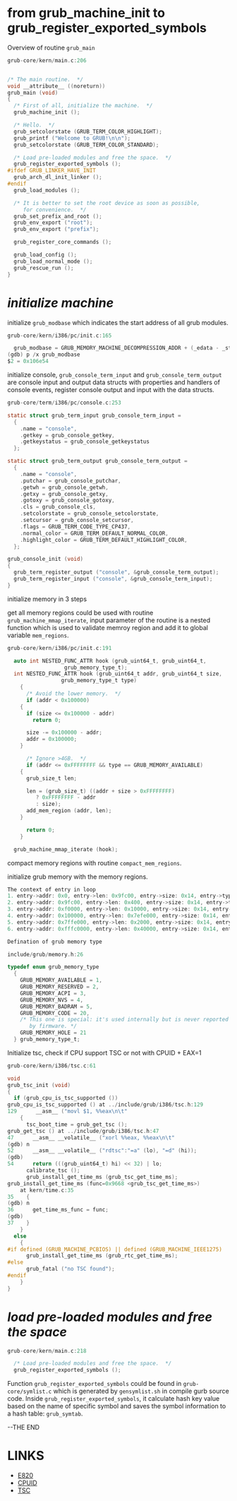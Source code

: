 # from grub\_machine\_init to grub\_register\_exported\_symbols

Overview of routine `grub_main`

```c
grub-core/kern/main.c:206


/* The main routine.  */
void __attribute__ ((noreturn))
grub_main (void)
{
  /* First of all, initialize the machine.  */
  grub_machine_init ();

  /* Hello.  */
  grub_setcolorstate (GRUB_TERM_COLOR_HIGHLIGHT);
  grub_printf ("Welcome to GRUB!\n\n");
  grub_setcolorstate (GRUB_TERM_COLOR_STANDARD);

  /* Load pre-loaded modules and free the space.  */
  grub_register_exported_symbols ();
#ifdef GRUB_LINKER_HAVE_INIT
  grub_arch_dl_init_linker ();
#endif
  grub_load_modules ();

  /* It is better to set the root device as soon as possible,
     for convenience.  */
  grub_set_prefix_and_root ();
  grub_env_export ("root");
  grub_env_export ("prefix");

  grub_register_core_commands ();

  grub_load_config ();
  grub_load_normal_mode ();
  grub_rescue_run ();
}
```

# _initialize machine_

initialize `grub_modbase` which indicates the start address of all grub modules.

```c
grub-core/kern/i386/pc/init.c:165

  grub_modbase = GRUB_MEMORY_MACHINE_DECOMPRESSION_ADDR + (_edata - _start);
(gdb) p /x grub_modbase
$2 = 0x106e54
```

initialize console, `grub_console_term_input` and `grub_console_term_output` are console input and output data structs with properties and handlers of console events, register console output and input with the data structs.

```c
grub-core/term/i386/pc/console.c:253

static struct grub_term_input grub_console_term_input =
  {
    .name = "console",
    .getkey = grub_console_getkey,
    .getkeystatus = grub_console_getkeystatus
  };

static struct grub_term_output grub_console_term_output =
  {
    .name = "console",
    .putchar = grub_console_putchar,
    .getwh = grub_console_getwh,
    .getxy = grub_console_getxy,
    .gotoxy = grub_console_gotoxy,
    .cls = grub_console_cls,
    .setcolorstate = grub_console_setcolorstate,
    .setcursor = grub_console_setcursor,
    .flags = GRUB_TERM_CODE_TYPE_CP437,
    .normal_color = GRUB_TERM_DEFAULT_NORMAL_COLOR,
    .highlight_color = GRUB_TERM_DEFAULT_HIGHLIGHT_COLOR,
  };

grub_console_init (void)
{
  grub_term_register_output ("console", &grub_console_term_output);
  grub_term_register_input ("console", &grub_console_term_input);
}
```

initialize memory in 3 steps

get all memory regions could be used with routine `grub_machine_mmap_iterate`, input parameter of the routine is a nested function which is used to validate memroy region and add it to global variable `mem_regions`.

```c
grub-core/kern/i386/pc/init.c:191

  auto int NESTED_FUNC_ATTR hook (grub_uint64_t, grub_uint64_t,
                  grub_memory_type_t);
  int NESTED_FUNC_ATTR hook (grub_uint64_t addr, grub_uint64_t size,
                 grub_memory_type_t type)
    {
      /* Avoid the lower memory.  */
      if (addr < 0x100000)
    {
      if (size <= 0x100000 - addr)
        return 0;

      size -= 0x100000 - addr;
      addr = 0x100000;
    }

      /* Ignore >4GB.  */
      if (addr <= 0xFFFFFFFF && type == GRUB_MEMORY_AVAILABLE)
    {
      grub_size_t len;

      len = (grub_size_t) ((addr + size > 0xFFFFFFFF)
         ? 0xFFFFFFFF - addr
         : size);
      add_mem_region (addr, len);
    }

      return 0;
    }

  grub_machine_mmap_iterate (hook);
```

compact memory regions with routine `compact_mem_regions`.

initialize grub memory with the memory regions.

```c
The context of entry in loop
1. entry->addr: 0x0, entry->len: 0x9fc00, entry->size: 0x14, entry->type: 0x1
2. entry->addr: 0x9fc00, entry->len: 0x400, entry->size: 0x14, entry->type: 0x2
3. entry->addr: 0xf0000, entry->len: 0x10000, entry->size: 0x14, entry->type: 0x2
4. entry->addr: 0x100000, entry->len: 0x7efe000, entry->size: 0x14, entry->type: 0x1
5. entry->addr: 0x7ffe000, entry->len: 0x2000, entry->size: 0x14, entry->type: 0x2
6. entry->addr: 0xfffc0000, entry->len: 0x40000, entry->size: 0x14, entry->type: 0x2

Defination of grub memory type

include/grub/memory.h:26

typedef enum grub_memory_type
  {
    GRUB_MEMORY_AVAILABLE = 1,
    GRUB_MEMORY_RESERVED = 2,
    GRUB_MEMORY_ACPI = 3,
    GRUB_MEMORY_NVS = 4,
    GRUB_MEMORY_BADRAM = 5,
    GRUB_MEMORY_CODE = 20,
    /* This one is special: it's used internally but is never reported
       by firmware. */
    GRUB_MEMORY_HOLE = 21
  } grub_memory_type_t;
```

Initialize tsc, check if CPU support TSC or not with CPUID + EAX=1

```c
grub-core/kern/i386/tsc.c:61

void
grub_tsc_init (void)
{
  if (grub_cpu_is_tsc_supported ())
grub_cpu_is_tsc_supported () at ../include/grub/i386/tsc.h:129
129      __asm__ ("movl $1, %%eax\n\t"
    {
      tsc_boot_time = grub_get_tsc ();
grub_get_tsc () at ../include/grub/i386/tsc.h:47
47      __asm__ __volatile__ ("xorl %%eax, %%eax\n\t"
(gdb) n
52      __asm__ __volatile__ ("rdtsc":"=a" (lo), "=d" (hi));
(gdb) 
54      return (((grub_uint64_t) hi) << 32) | lo;
      calibrate_tsc ();
      grub_install_get_time_ms (grub_tsc_get_time_ms);
grub_install_get_time_ms (func=0x9668 <grub_tsc_get_time_ms>)
    at kern/time.c:35
35    {
(gdb) n
36      get_time_ms_func = func;
(gdb) 
37    }
    }
  else
    {
#if defined (GRUB_MACHINE_PCBIOS) || defined (GRUB_MACHINE_IEEE1275)
      grub_install_get_time_ms (grub_rtc_get_time_ms);
#else
      grub_fatal ("no TSC found");
#endif
    }
}
```

# _load pre-loaded modules and free the space_

```c
grub-core/kern/main.c:218

  /* Load pre-loaded modules and free the space.  */
  grub_register_exported_symbols ();
```

Function `grub_register_exported_symbols` could be found in `grub-core/symlist.c` which is generated by `gensymlist.sh` in compile gurb source code. Inside `grub_register_exported_symbols`, it calculate hash key value based on the name of specific symbol and saves the symbol information to a hash table: `grub_symtab`.

--THE END

# LINKS

* [E820](https://en.wikipedia.org/wiki/E820)
* [CPUID](https://en.wikipedia.org/wiki/CPUID)
* [TSC](https://en.wikipedia.org/wiki/Time_Stamp_Counter)



